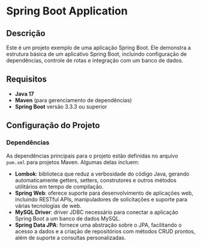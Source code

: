 # Spring Boot Application

## Descrição

Este é um projeto exemplo de uma aplicação Spring Boot. Ele demonstra a estrutura básica de um aplicativo Spring Boot, incluindo configuração de dependências, controle de rotas e integração com um banco de dados.

## Requisitos

- **Java 17**
- **Maven** (para gerenciamento de dependências)
- **Spring Boot** versão 3.3.3 ou superior

## Configuração do Projeto

### Dependências

As dependências principais para o projeto estão definidas no arquivo `pom.xml` para projetos Maven. Algumas delas incluem:

- **Lombok**: biblioteca que reduz a verbosidade do código Java, gerando automaticamente getters, setters, construtores e outros métodos utilitários em tempo de compilação.
- **Spring Web**: oferece suporte para desenvolvimento de aplicações web, incluindo RESTful APIs, manipuladores de solicitações e suporte para várias tecnologias de web.
- **MySQL Driver**: driver JDBC necessário para conectar a aplicação Spring Boot a um banco de dados MySQL.
- **Spring Data JPA**: fornece uma abstração sobre o JPA, facilitando o acesso a dados e a criação de repositórios com métodos CRUD prontos, além de suporte a consultas personalizadas.
